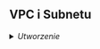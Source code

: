 ## VPC i Subnetu
<details><summary><i>Utworzenie</i></summary>
### Utworzenie VPC HomeWork04 10.1.0.0/16
```
aws2 ec2 create-vpc --cidr-block 10.1.0.0/16

aws2 ec2 create-tags --resources vpc-08cf2e289b2c8ec93 --tags Key=Name,Value=HomeWork04

```
hint: aws2 ec2 describe-vpcs
vpc="vpc-08cf2e289b2c8ec93"

### Utworzenie subnet Public01 10.1.1.0/24

```
aws2 ec2 create-subnet \
    --vpc-id vpc-08cf2e289b2c8ec93 \
    --availability-zone eu-west-1a \
    --cidr-block 10.1.1.0/24

aws2 ec2 create-tags --resources subnet-0a8c311c1e696fe9d \
    --tags Key=Name,Value=Public01

```
public01="subnet-0a8c311c1e696fe9d"

### Utworzenie subnet Public02 10.1.2.0/24

```
aws2 ec2 create-subnet \
    --vpc-id vpc-08cf2e289b2c8ec93 \
    --availability-zone eu-west-1b \
    --cidr-block 10.1.2.0/24

aws2 ec2 create-tags --resources subnet-0164f2b1ae47d4b2e \
    --tags Key=Name,Value=Public02

```
public02="subnet-0164f2b1ae47d4b2e"

##################
### Utworzenie subnet Private01 10.1.3.0/24

```
aws2 ec2 create-subnet \
    --vpc-id vpc-08cf2e289b2c8ec93 \
    --availability-zone eu-west-1a \
    --cidr-block 10.1.3.0/24

aws2 ec2 create-tags --resources subnet-0081f258d37261cac \
    --tags Key=Name,Value=Private01

```
private01="subnet-0081f258d37261cac"

### Utworzenie subnet Private02 10.1.2.0/24

```
aws2 ec2 create-subnet \
    --vpc-id vpc-08cf2e289b2c8ec93 \
    --availability-zone eu-west-1b \
    --cidr-block 10.1.4.0/24

aws2 ec2 create-tags --resources subnet-08689551c0b507387 \
    --tags Key=Name,Value=Private02

```
public02="subnet-08689551c0b507387"
#### hint: aws ec2 create-vpc --cidr-block 10.0.0.0/16 --output text | awk '{print $NF}' | xargs aws ec2 create-tags --tags Key=Name,Value=MyVPC --resources
